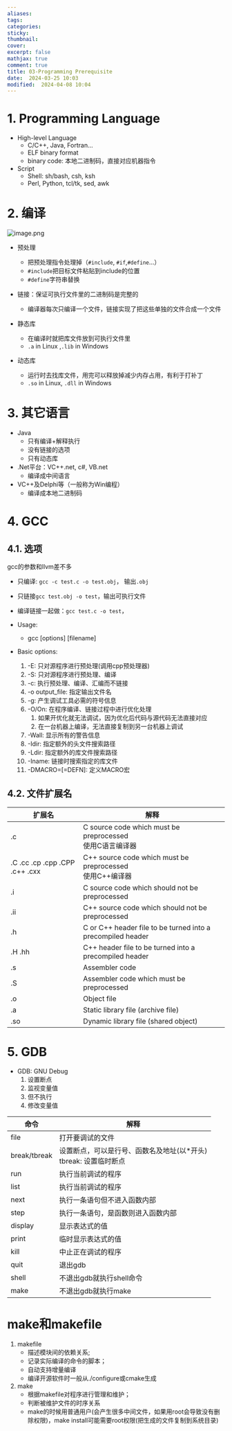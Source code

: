 ```yaml
---
aliases: 
tags: 
categories:
sticky:
thumbnail:
cover: 
excerpt: false
mathjax: true
comment: true
title: 03-Programming Prerequisite
date:  2024-03-25 10:03
modified:  2024-04-08 10:04
---
```


# 1. Programming Language

- High-level Language
	- C/C++, Java, Fortran…
	- ELF binary format
	- binary code: 本地二进制码，直接对应机器指令
- Script 
	- Shell: sh/bash, csh, ksh
	- Perl, Python, tcl/tk, sed, awk

# 2. 编译

![image.png](https://chillcharlie-img.oss-cn-hangzhou.aliyuncs.com/image%2F2024%2F03%2F25%2F11-15-22-efb7064e12a9cbfd0fdedef49bcc392a-20240325111521-19928c.png)

- 预处理
	- 把预处理指令处理掉（`#include`, `#if`,`#define`...）
	- `#include`把目标文件粘贴到include的位置
	- `#define`字符串替换

- 链接：保证可执行文件里的二进制码是完整的
	- 编译器每次只编译一个文件，链接实现了把这些单独的文件合成一个文件

- 静态库
	- 在编译时就把库文件放到可执行文件里
	- `.a` in Linux ,`.lib` in Windows
- 动态库
	- 运行时去找库文件，用完可以释放掉减少内存占用，有利于打补丁
	- `.so` in Linux, `.dll` in Windows

# 3. 其它语言

- Java
	- 只有编译+解释执行
	- 没有链接的选项
	- 只有动态库
- .Net平台：VC++.net, c#, VB.net
	- 编译成中间语言
- VC++及Delphi等（一般称为Win编程）
	- 编译成本地二进制码

# 4. GCC

## 4.1. 选项

gcc的参数和llvm差不多

- 只编译: `gcc -c test.c -o test.obj`， 输出`.obj`
- 只链接`gcc test.obj -o test`，输出可执行文件
- 编译链接一起做：`gcc test.c -o test`，

- Usage:
	- gcc [options] [filename]
- Basic options:
	1. -E: 只对源程序进行预处理(调用cpp预处理器)
	2. -S: 只对源程序进行预处理、编译
	3. -c: 执行预处理、编译、汇编而不链接
	4. -o output_file: 指定输出文件名
	5. -g: 产生调试工具必需的符号信息
	6. -O/On: 在程序编译、链接过程中进行优化处理
		1. 如果开优化就无法调试，因为优化后代码与源代码无法直接对应
		2. 在一台机器上编译，无法直接复制到另一台机器上调试
	7. -Wall: 显示所有的警告信息
	8. -Idir: 指定额外的头文件搜索路径
	9. -Ldir: 指定额外的库文件搜索路径
	10. -Iname: 链接时搜索指定的库文件
	11. -DMACRO=\[=DEFN]: 定义MACRO宏

## 4.2. 文件扩展名

| 扩展名                            | 解释                                                          |
| ------------------------------ | ----------------------------------------------------------- |
| .c                             | C source code which must be preprocessed<br>使用C语言编译器        |
| .C .cc .cp .cpp .CPP .c++ .cxx | C++ source code which must be preprocessed<br>使用C++编译器      |
| .i                             | C source code which should not be preprocessed              |
| .ii                            | C++ source code which should not be preprocessed            |
| .h                             | C or C++ header file to be turned into a precompiled header |
| .H .hh                         | C++ header file to be turned into a precompiled header      |
| .s                             | Assembler code                                              |
| .S                             | Assembler code which must be preprocessed                   |
| .o                             | Object file                                                 |
| .a                             | Static library file (archive file)                          |
| .so                            | Dynamic library file (shared object)                        |

# 5. GDB

- GDB: GNU Debug
	1. 设置断点
	2. 监视变量值
	3. 但不执行
	4. 修改变量值



| 命令           | 解释                                          |
| ------------ | ------------------------------------------- |
| file         | 打开要调试的文件                                    |
| break/tbreak | 设置断点，可以是行号、函数名及地址(以\*开头)<br> tbreak: 设置临时断点 |
| run          | 执行当前调试的程序                                   |
| list         | 执行当前调试的程序                                   |
| next         | 执行一条语句但不进入函数内部                              |
| step         | 执行一条语句，是函数则进入函数内部                           |
| display      | 显示表达式的值                                     |
| print        | 临时显示表达式的值                                   |
| kill         | 中止正在调试的程序                                   |
| quit         | 退出gdb                                       |
| shell        | 不退出gdb就执行shell命令                            |
| make         | 不退出gdb就执行make                               |
# make和makefile


1. makefile
	- 描述模块间的依赖关系;
	- 记录实际编译的命令的脚本；
	- 自动支持增量编译
	- 编译开源软件时一般从./configure或cmake生成
2. make
	- 根据makefile对程序进行管理和维护；
	- 判断被维护文件的时序关系
	- make的时候用普通用户(会产生很多中间文件，如果用root会导致没有删除权限)，make install可能需要root权限(把生成的文件复制到系统目录)


